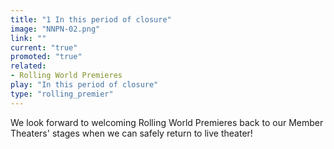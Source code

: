 ```yaml
---
title: "1 In this period of closure"
image: "NNPN-02.png"
link: ""
current: "true"
promoted: "true"
related:
- Rolling World Premieres
play: "In this period of closure"
type: "rolling_premier"
---
```


We look forward to welcoming Rolling World Premieres back to our Member Theaters' stages when we can safely return to live theater!
